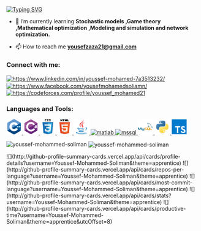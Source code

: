 [![Typing SVG](https://readme-typing-svg.herokuapp.com?font=Fira+Code&pause=1000&color=2A91BE&center=true&vCenter=true&width=435&lines=Hi+there%F0%9F%91%8B;I'm+Youssef+Mohammed)](https://git.io/typing-svg)
- 🌱 I’m currently learning **Stochastic models ,Game theory ,Mathematical optimization ,Modeling and simulation and network optimization.**

- 📫 How to reach me **yousefzaza21@gmail.com**

<h3 align="left">Connect with me:</h3>
<p align="left">
<a href="https://linkedin.com/in/https://www.linkedin.com/in/youssef-mohamed-7a3513232/" target="blank"><img align="center" src="https://raw.githubusercontent.com/rahuldkjain/github-profile-readme-generator/master/src/images/icons/Social/linked-in-alt.svg" alt="https://www.linkedin.com/in/youssef-mohamed-7a3513232/" height="30" width="40" /></a>
<a href="https://fb.com/https://www.facebook.com/yousefmohamedsoliamn/" target="blank"><img align="center" src="https://raw.githubusercontent.com/rahuldkjain/github-profile-readme-generator/master/src/images/icons/Social/facebook.svg" alt="https://www.facebook.com/yousefmohamedsoliamn/" height="30" width="40" /></a>
<a href="https://codeforces.com/profile/https://codeforces.com/profile/youssef_mohamed21" target="blank"><img align="center" src="https://raw.githubusercontent.com/rahuldkjain/github-profile-readme-generator/master/src/images/icons/Social/codeforces.svg" alt="https://codeforces.com/profile/youssef_mohamed21" height="30" width="40" /></a>
</p>

<h3 align="left">Languages and Tools:</h3>
<p align="left"> <a href="https://www.w3schools.com/cpp/" target="_blank" rel="noreferrer"> <img src="https://raw.githubusercontent.com/devicons/devicon/master/icons/cplusplus/cplusplus-original.svg" alt="cplusplus" width="40" height="40"/> </a> <a href="https://www.w3schools.com/cs/" target="_blank" rel="noreferrer"> <img src="https://raw.githubusercontent.com/devicons/devicon/master/icons/csharp/csharp-original.svg" alt="csharp" width="40" height="40"/> </a> <a href="https://www.w3schools.com/css/" target="_blank" rel="noreferrer"> <img src="https://raw.githubusercontent.com/devicons/devicon/master/icons/css3/css3-original-wordmark.svg" alt="css3" width="40" height="40"/> </a> <a href="https://www.w3.org/html/" target="_blank" rel="noreferrer"> <img src="https://raw.githubusercontent.com/devicons/devicon/master/icons/html5/html5-original-wordmark.svg" alt="html5" width="40" height="40"/> </a> <a href="https://www.java.com" target="_blank" rel="noreferrer"> <img src="https://raw.githubusercontent.com/devicons/devicon/master/icons/java/java-original.svg" alt="java" width="40" height="40"/> </a> <a href="https://www.mathworks.com/" target="_blank" rel="noreferrer"> <img src="https://upload.wikimedia.org/wikipedia/commons/2/21/Matlab_Logo.png" alt="matlab" width="40" height="40"/> </a> <a href="https://www.microsoft.com/en-us/sql-server" target="_blank" rel="noreferrer"> <img src="https://www.svgrepo.com/show/303229/microsoft-sql-server-logo.svg" alt="mssql" width="40" height="40"/> </a> <a href="https://www.mysql.com/" target="_blank" rel="noreferrer"> <img src="https://raw.githubusercontent.com/devicons/devicon/master/icons/mysql/mysql-original-wordmark.svg" alt="mysql" width="40" height="40"/> </a> <a href="https://www.python.org" target="_blank" rel="noreferrer"> <img src="https://raw.githubusercontent.com/devicons/devicon/master/icons/python/python-original.svg" alt="python" width="40" height="40"/> </a> <a href="https://www.typescriptlang.org/" target="_blank" rel="noreferrer"> <img src="https://raw.githubusercontent.com/devicons/devicon/master/icons/typescript/typescript-original.svg" alt="typescript" width="40" height="40"/> </a> </p>

<p><img align="left" src="https://github-readme-stats.vercel.app/api/top-langs?username=youssef-mohammed-soliman&show_icons=true&locale=en&layout=compact" alt="youssef-mohammed-soliman" /></p>

<p>&nbsp;<img align="center" src="https://github-readme-stats.vercel.app/api?username=youssef-mohammed-soliman&show_icons=true&locale=en" alt="youssef-mohammed-soliman" /></p>
![](http://github-profile-summary-cards.vercel.app/api/cards/profile-details?username=Youssef-Mohammed-Soliman&theme=apprentice)
![](http://github-profile-summary-cards.vercel.app/api/cards/repos-per-language?username=Youssef-Mohammed-Soliman&theme=apprentice)
![](http://github-profile-summary-cards.vercel.app/api/cards/most-commit-language?username=Youssef-Mohammed-Soliman&theme=apprentice)
![](http://github-profile-summary-cards.vercel.app/api/cards/stats?username=Youssef-Mohammed-Soliman&theme=apprentice)
![](http://github-profile-summary-cards.vercel.app/api/cards/productive-time?username=Youssef-Mohammed-Soliman&theme=apprentice&utcOffset=8)
